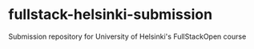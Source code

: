 # fullstack-helsinki-submission
 Submission repository for University of Helsinki's FullStackOpen course
